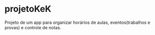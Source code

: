 # projetoKeK
Projeto de um app para organizar horários de aulas, eventos(trabalhos e provas) e controle de notas.
